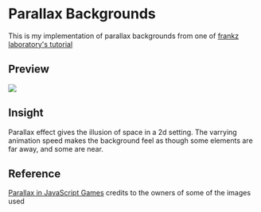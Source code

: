 # Parallax Backgrounds
This is my implementation of parallax backgrounds from one of [frankz laboratory's tutorial](https://www.youtube.com/watch?v=Mg7ibYWhjPI&t=1s&ab_channel=Frankslaboratory)

## Preview
<img src="./images/parallaxpreview.gif">

## Insight
Parallax effect gives the illusion of space in a 2d setting. The varrying animation speed
makes the background feel as though some elements are far away, and some are near. 

## Reference
[Parallax in JavaScript Games](https://www.youtube.com/watch?v=Mg7ibYWhjPI&t=1s&ab_channel=Frankslaboratory)
credits to the owners of some of the images used 